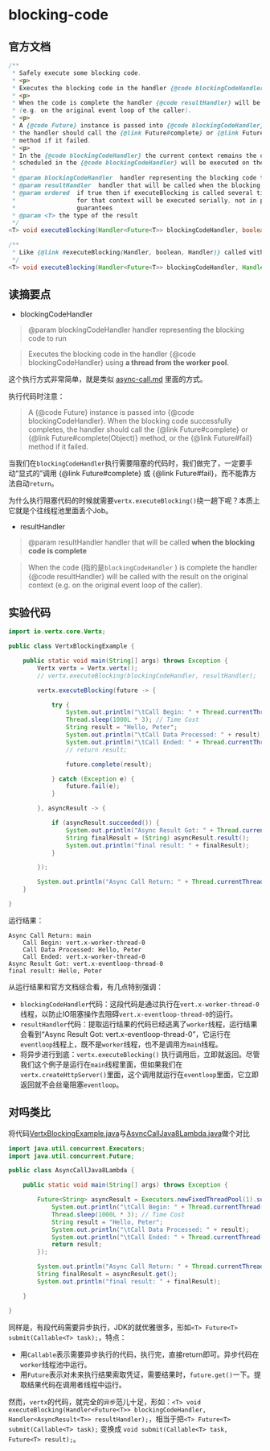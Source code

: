 # blocking-code

## 官方文档

``` java
/**
 * Safely execute some blocking code.
 * <p>
 * Executes the blocking code in the handler {@code blockingCodeHandler} using a thread from the worker pool.
 * <p>
 * When the code is complete the handler {@code resultHandler} will be called with the result on the original context
 * (e.g. on the original event loop of the caller).
 * <p>
 * A {@code Future} instance is passed into {@code blockingCodeHandler}. When the blocking code successfully completes,
 * the handler should call the {@link Future#complete} or {@link Future#complete(Object)} method, or the {@link Future#fail}
 * method if it failed.
 * <p>
 * In the {@code blockingCodeHandler} the current context remains the original context and therefore any task
 * scheduled in the {@code blockingCodeHandler} will be executed on the this context and not on the worker thread.
 *
 * @param blockingCodeHandler  handler representing the blocking code to run
 * @param resultHandler  handler that will be called when the blocking code is complete
 * @param ordered  if true then if executeBlocking is called several times on the same context, the executions
 *                 for that context will be executed serially, not in parallel. if false then they will be no ordering
 *                 guarantees
 * @param <T> the type of the result
 */
<T> void executeBlocking(Handler<Future<T>> blockingCodeHandler, boolean ordered, Handler<AsyncResult<T>> resultHandler);

/**
 * Like {@link #executeBlocking(Handler, boolean, Handler)} called with ordered = true.
 */
<T> void executeBlocking(Handler<Future<T>> blockingCodeHandler, Handler<AsyncResult<T>> resultHandler);
```

## 读摘要点


- blockingCodeHandler

>@param blockingCodeHandler  handler representing the blocking code to run

>Executes the blocking code in the handler {@code blockingCodeHandler} using **a thread from the worker pool**.

这个执行方式非常简单，就是类似 [async-call.md](async-call.md) 里面的方式。


执行代码时注意：

>A {@code Future} instance is passed into {@code blockingCodeHandler}. When the blocking code successfully completes, the handler should call the {@link Future#complete} or {@link Future#complete(Object)} method, or the {@link Future#fail} method if it failed.

当我们在``blockingCodeHandler``执行需要阻塞的代码时，我们做完了，一定要手动“显式的”调用 {@link Future#complete} 或 {@link Future#fail}，而不能靠方法自动``return``。

为什么执行阻塞代码的时候就需要``vertx.executeBlocking()``绕一趟下呢？本质上它就是个往线程池里面丢个Job。


- resultHandler

>@param resultHandler  handler that will be called **when the blocking code is complete**

>When the code (指的是``blockingCodeHandler`` ) is complete the handler {@code resultHandler} will be called with the result on the original context (e.g. on the original event loop of the caller).


## 实验代码


``` java
import io.vertx.core.Vertx;

public class VertxBlockingExample {

	public static void main(String[] args) throws Exception {
		Vertx vertx = Vertx.vertx();
		// vertx.executeBlocking(blockingCodeHandler, resultHandler);

		vertx.executeBlocking(future -> {

			try {
				System.out.println("\tCall Begin: " + Thread.currentThread().getName());
				Thread.sleep(1000L * 3); // Time Cost
				String result = "Hello, Peter";
				System.out.println("\tCall Data Processed: " + result);
				System.out.println("\tCall Ended: " + Thread.currentThread().getName());
				// return result;

				future.complete(result);

			} catch (Exception e) {
				future.fail(e);
			}

		}, asyncResult -> {

			if (asyncResult.succeeded()) {
				System.out.println("Async Result Got: " + Thread.currentThread().getName());
				String finalResult = (String) asyncResult.result();
				System.out.println("final result: " + finalResult);
			}

		});

		System.out.println("Async Call Return: " + Thread.currentThread().getName());
	}

}

```

运行结果：

```
Async Call Return: main
	Call Begin: vert.x-worker-thread-0
	Call Data Processed: Hello, Peter
	Call Ended: vert.x-worker-thread-0
Async Result Got: vert.x-eventloop-thread-0
final result: Hello, Peter
```

从运行结果和官方文档综合看，有几点特别强调：

- ``blockingCodeHandler``代码：这段代码是通过执行在``vert.x-worker-thread-0``线程，以防止IO阻塞操作去阻碍``vert.x-eventloop-thread-0``的运行。
- ``resultHandler``代码：提取运行结果的代码已经逃离了``worker``线程，运行结果会看到“Async Result Got: vert.x-eventloop-thread-0”，它运行在``eventloop``线程上，既不是``worker``线程，也不是调用方``main``线程。
- 将异步进行到底：``vertx.executeBlocking()`` 执行调用后，立即就返回。尽管我们这个例子是运行在``main``线程里面，但如果我们在``vertx.createHttpServer()``里面，这个调用就运行在``eventloop``里面，它立即返回就不会丝毫阻塞``eventloop``。

## 对吗类比

将代码[VertxBlockingExample.java](../src/main/java/org/enterpriseintegration/vertx/tutorial/examples/VertxBlockingExample.java)与[AsyncCallJava8Lambda.java](../src/main/java/org/enterpriseintegration/vertx/tutorial/examples/AsyncCallJava8Lambda.java)做个对比

``` java
import java.util.concurrent.Executors;
import java.util.concurrent.Future;

public class AsyncCallJava8Lambda {

	public static void main(String[] args) throws Exception {

		Future<String> asyncResult = Executors.newFixedThreadPool(1).submit(() -> {
			System.out.println("\tCall Begin: " + Thread.currentThread().getName());
			Thread.sleep(1000L * 3); // Time Cost
			String result = "Hello, Peter";
			System.out.println("\tCall Data Processed: " + result);
			System.out.println("\tCall Ended: " + Thread.currentThread().getName());
			return result;
		});

		System.out.println("Async Call Return: " + Thread.currentThread().getName());
		String finalResult = asyncResult.get();
		System.out.println("final result: " + finalResult);

	}

}
```

同样是，有段代码需要异步执行，JDK的就优雅很多，形如``<T> Future<T> submit(Callable<T> task);``，特点：

- 用``Callable``表示需要异步执行的代码，执行完，直接return即可。异步代码在``worker``线程池中运行。
- 用``Future``表示对未来执行结果索取凭证，需要结果时，``future.get()``一下。提取结果代码在调用者线程中运行。

然而，``vertx``的代码，就完全的``异步``范儿十足，形如：``<T> void executeBlocking(Handler<Future<T>> blockingCodeHandler, Handler<AsyncResult<T>> resultHandler);``，相当于把``<T> Future<T> submit(Callable<T> task);`` 变换成 ``void submit(Callable<T> task, Future<T> result);``。
